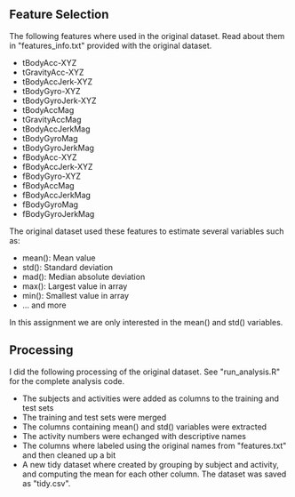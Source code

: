 ## Feature Selection

The following features where used in the original dataset. Read about them in "features_info.txt" provided with the original dataset.

* tBodyAcc-XYZ
* tGravityAcc-XYZ
* tBodyAccJerk-XYZ
* tBodyGyro-XYZ
* tBodyGyroJerk-XYZ
* tBodyAccMag
* tGravityAccMag
* tBodyAccJerkMag
* tBodyGyroMag
* tBodyGyroJerkMag
* fBodyAcc-XYZ
* fBodyAccJerk-XYZ
* fBodyGyro-XYZ
* fBodyAccMag
* fBodyAccJerkMag
* fBodyGyroMag
* fBodyGyroJerkMag

The original dataset used these features to estimate several variables such as:

* mean(): Mean value
* std(): Standard deviation
* mad(): Median absolute deviation 
* max(): Largest value in array
* min(): Smallest value in array
* ... and more

In this assignment we are only interested in the mean() and std() variables.

## Processing

I did the following processing of the original dataset. See "run_analysis.R" for the complete analysis code.

* The subjects and activities were added as columns to the training and test sets
* The training and test sets were merged
* The columns containing mean() and std() variables were extracted
* The activity numbers were echanged with descriptive names
* The columns where labeled using the original names from "features.txt" and then cleaned up a bit
* A new tidy dataset where created by grouping by subject and activity, and computing the mean for each other column. The dataset was saved as "tidy.csv".

